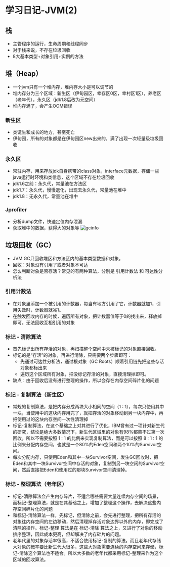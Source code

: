 # 学习日记-JVM(2)
## 栈
* 主管程序的运行，生命周期和线程同步
* 对于栈来说，不存在垃圾回收
* 8大基本类型+对象引用+实例的方法
## 堆（Heap）
* 一个jvm只有一个堆内存，堆内存大小是可以调节的
* 堆内存分为三个区域：新生区（伊甸园区，幸存区0区，幸村区1区），养老区（老年代），永久区（jdk1.8后改为元空间）
* 堆内存满了，会产生OOM错误
### 新生区
* 类诞生和成长的地方，甚至死亡
* 伊甸园，所有的对象都是在伊甸园区new出来的，满了出现一次轻量级垃圾回收
### 永久区
* 常驻内存，用来存放jdk自身携带的class对象，interface元数据，存储一些java运行时环境和类信息，这个区域不存在垃圾回收
* jdk1.6之前：永久代，常量池在方法区
* jdk1.7：永久代，慢慢退化，出现去永久代，常量池在堆中
* jdk1.8：无永久代，常量池在堆中
### Jprofiler
* 分析dump文件，快速定位内存泄漏
* 获取堆中的数据，获得大的对象等
![gcinfo](/mymd/学习日记-JVM(2)/gcinfo.png)
## 垃圾回收（GC）
* JVM GC只回收堆区和方法区内的基本类型数据和对象。
* 回收：对象没有引用了或者对象不可达
* 怎么判断对象是否存活？常见的有两种算法，分别是 引用计数法 和 可达性分析法
### 引用计数法
* 在对象里添加一个被引用的计数器，每当有地方引用了它，计数器就加1，引用失效时，计数器就减1。
* 在触发回收内存的时候，遍历所有对象，把计数器值等于0的找出来，释放掉即可。无法回收互相引用的对象
### 标记 - 清除算法
* 首先标记出所有存活的对象，再扫描整个空间中未被标记的对象直接回收。
* 标记的是“存活”的对象，再进行清除，只需要两个步骤即可：
    * 先通过可达性分析法，通过根对象（GC Roots）顺着引用链先把这些存活对象都标出来
    * 遍历这个区域所有对象，把没标记存活的对象，直接清理掉即可。
* 缺点：由于回收后没有进行整理的操作，所以会存在内存空间碎片化的问题
### 标记 - 复制算法（新生区）
* 常规的复制算法，是把内存分成两块大小相同的空间（1 : 1），每次只使用其中一块，当使用中的这块内存用完了，就把存活的对象移动到另一块内存中，再把使用过的这块内存空间一次性清理掉
* 标记-复制算法，在这个基础之上对其进行了优化，IBM曾有过一项针对新生代的研究，结论是绝大多数情况下，新生代区域里的对象有98%都熬不过第一次回收。所以不需要按照 1 : 1 的比例来实现复制算法，而是可以按照 8 : 1 : 1 的比例来分配内存空间，也就是一个80%的Eden空间和两个10%的Survivor空间。
* 每次分配内存，只使用Eden和其中一块Survivor空间，发生GC回收时，把Eden和其中一块Survivor空间中存活的对象，复制到另一块空闲的Survivor空间，然后直接把Eden和使用过的那块Survivor空间清理掉。
### 标记 - 整理算法（老年区）
* 标记-清除算法会产生内存碎片，不适合哪些需要大量连续内存空间的场景，而标记-整理算法，就是在其基础之上，增加了整理这个操作，去解决这些内存空间碎片化的问题
* 和标记-清除算法一样，先标记，但清除之前，会先进行整理，把所有存活的对象往内存空间的左边移动，然后清理掉存活对象边界以外的内存，即完成了清除的操作。标记-整理 算法是在 标记-清除 算法之上，又进行了对象的移动排序整理，因此成本更高，但却解决了内存碎片的问题。
* 老年代里的对象存活率很高，不适合使用标记-复制的算法。而且老年代存储大对象的概率要比新生代大很多，这些大对象需要连续的内存空间来存储，标记-清除这个算法也不适合。所以大多数的老年代都采用标记-整理来作为这个区域的回收算法。
